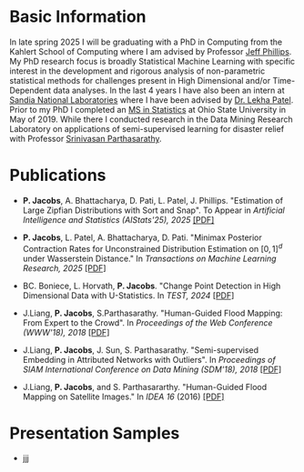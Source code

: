 # Basic Information

In late spring 2025 I will be graduating with a PhD in Computing from the Kahlert School of Computing where I am advised by Professor [Jeff Phillips](https://users.cs.utah.edu/~jeffp/). My PhD research focus is broadly Statistical Machine Learning with specific interest in the development and rigorous analysis of non-parametric statistical methods for challenges present in High Dimensional and/or Time-Dependent data analyses. In the last 4 years I have also been an intern at [Sandia National Laboratories](https://www.sandia.gov) where I have been advised by [Dr. Lekha Patel](https://www.sandia.gov/ccr/staff/lekha-patel/). Prior to my PhD I completed an [MS in Statistics](https://stat.osu.edu) at Ohio State University in May of 2019. While there I conducted research in the Data Mining Research Laboratory on applications of semi-supervised learning for disaster relief with Professor [Srinivasan Parthasarathy](https://scholar.google.com/citations?user=2mjUsP8AAAAJ&hl=en).

# Publications

* **P. Jacobs**, A. Bhattacharya, D. Pati, L. Patel, J. Phillips. "Estimation of Large Zipfian Distributions with Sort and Snap". To Appear in *Artificial Intelligence and Statistics (AIStats'25), 2025* [[PDF]](https://github.com/jacobs269/zipfianPaper/blob/main/paper.pdf)

* **P. Jacobs**, L. Patel, A. Bhattacharya, D. Pati. "Minimax Posterior Contraction Rates for Unconstrained Distribution Estimation on $[0, 1]^d$ under Wasserstein Distance." In *Transactions on Machine Learning Research, 2025* [[PDF]](https://openreview.net/pdf?id=UrSgGSTM2J)

* BC. Boniece, L. Horvath, **P. Jacobs**. "Change Point Detection in High Dimensional Data with U-Statistics. In *TEST, 2024* [[PDF]](https://arxiv.org/pdf/2207.08933)

* J.Liang, **P. Jacobs**, S.Parthasarathy. "Human-Guided Flood Mapping: From Expert to the Crowd". In *Proceedings of the Web Conference (WWW'18), 2018* [[PDF]](/assets/CHUG_FM.pdf)
<!--* [Click here to learn more about my specific contributions to this project]({{ site.baseurl }}{% post_url 2018-10-20-HUGFM %})-->

* J.Liang, **P. Jacobs**, J. Sun, S. Parthasarathy. "Semi-supervised Embedding in Attributed Networks with Outliers". In *Proceedings of SIAM International Conference on Data Mining (SDM'18), 2018* [[PDF]](https://arxiv.org/pdf/1703.08100.pdf)

* J.Liang, **P. Jacobs**, and S. Parthasararthy. "Human-Guided Flood Mapping on Satellite Images." In *IDEA 16* (2016) [[PDF]](http://poloclub.gatech.edu/idea2016/papers/p76-liang.pdf)

<!---
# Ideas

* [Project Idea 1]({{ site.baseurl }}{% post_url 2018-10-20-idea1 %})
* [Project Idea 2]({{ site.baseurl }}{% post_url 2018-10-21-idea2 %})
--->

# Presentation Samples

* jjj
<!---
* [NFL Data Web Scraper]({{ site.baseurl }}{% post_url 2018-10-23-football %})
* [Bayesian Analysis of Salmon Data]({{ site.baseurl }}{% post_url 2018-10-20-bayes %})
--->
